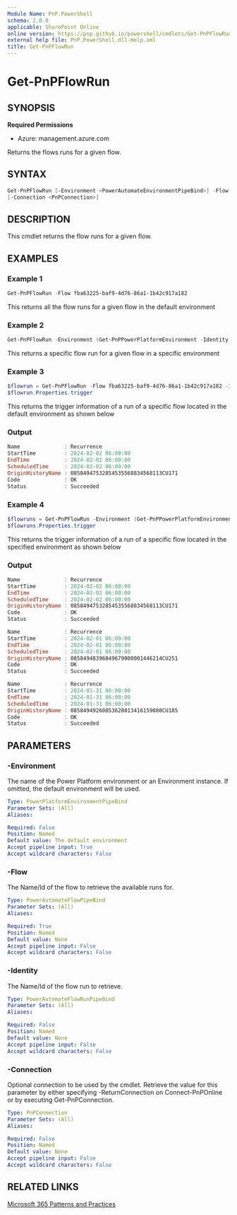 ```yaml
---
Module Name: PnP.PowerShell
schema: 2.0.0
applicable: SharePoint Online
online version: https://pnp.github.io/powershell/cmdlets/Get-PnPFlowRun.html
external help file: PnP.PowerShell.dll-Help.xml
title: Get-PnPFlowRun
---
```

  
# Get-PnPFlowRun

## SYNOPSIS

**Required Permissions**

* Azure: management.azure.com

Returns the flows runs for a given flow.

## SYNTAX

```powershell
Get-PnPFlowRun [-Environment <PowerAutomateEnvironmentPipeBind>] -Flow <PowerAutomateFlowPipeBind> [-Identity <PowerAutomateFlowRunPipeBind>]
[-Connection <PnPConnection>] 
```

## DESCRIPTION
This cmdlet returns the flow runs for a given flow.

## EXAMPLES

### Example 1
```powershell
Get-PnPFlowRun -Flow fba63225-baf9-4d76-86a1-1b42c917a182
```
This returns all the flow runs for a given flow in the default environment

### Example 2
```powershell
Get-PnPFlowRun -Environment (Get-PnPPowerPlatformEnvironment -Identity "myenvironment") -Flow fba63225-baf9-4d76-86a1-1b42c917a182 -Identity 08585531682024670884771461819CU230
```
This returns a specific flow run for a given flow in a specific environment


### Example 3
```powershell
$flowrun = Get-PnPFlowRun -Flow fba63225-baf9-4d76-86a1-1b42c917a182 -Identity 08585531682024670884771461819CU230
$flowrun.Properties.trigger
```
This returns the trigger information of a run of a specific flow located in the default environment as shown below

### Output
```powershell
Name              : Recurrence
StartTime         : 2024-02-02 06:00:00
EndTime           : 2024-02-02 06:00:00
ScheduledTime     : 2024-02-02 06:00:00
OriginHistoryName : 08584947532854535568834568113CU171
Code              : OK
Status            : Succeeded
```

### Example 4
```powershell
$flowruns = Get-PnPFlowRun -Environment (Get-PnPPowerPlatformEnvironment -Identity "myenvironment") -Flow fba63225-baf9-4d76-86a1-1b42c917a182
$flowruns.Properties.trigger
```
This returns the trigger information of a run of a specific flow located in the specified environment as shown below

### Output
```powershell
Name              : Recurrence
StartTime         : 2024-02-02 06:00:00
EndTime           : 2024-02-02 06:00:00
ScheduledTime     : 2024-02-02 06:00:00
OriginHistoryName : 08584947532854535568834568113CU171
Code              : OK
Status            : Succeeded

Name              : Recurrence
StartTime         : 2024-02-01 06:00:00
EndTime           : 2024-02-01 06:00:00
ScheduledTime     : 2024-02-01 06:00:00
OriginHistoryName : 08584948396849679000001446214CU251
Code              : OK
Status            : Succeeded

Name              : Recurrence
StartTime         : 2024-01-31 06:00:00
EndTime           : 2024-01-31 06:00:00
ScheduledTime     : 2024-01-31 06:00:00
OriginHistoryName : 08584949260853628013416159080CU185
Code              : OK
Status            : Succeeded
```

## PARAMETERS

### -Environment
The name of the Power Platform environment or an Environment instance. If omitted, the default environment will be used.

```yaml
Type: PowerPlatformEnvironmentPipeBind
Parameter Sets: (All)
Aliases:

Required: False
Position: Named
Default value: The default environment
Accept pipeline input: True
Accept wildcard characters: False
```

### -Flow
The Name/Id of the flow to retrieve the available runs for.

```yaml
Type: PowerAutomateFlowPipeBind
Parameter Sets: (All)
Aliases:

Required: True
Position: Named
Default value: None
Accept pipeline input: False
Accept wildcard characters: False
```

### -Identity
The Name/Id of the flow run to retrieve.

```yaml
Type: PowerAutomateFlowRunPipeBind
Parameter Sets: (All)
Aliases:

Required: False
Position: Named
Default value: None
Accept pipeline input: False
Accept wildcard characters: False
```

### -Connection
Optional connection to be used by the cmdlet.
Retrieve the value for this parameter by either specifying -ReturnConnection on Connect-PnPOnline or by executing Get-PnPConnection.

```yaml
Type: PnPConnection
Parameter Sets: (All)
Aliases:

Required: False
Position: Named
Default value: None
Accept pipeline input: False
Accept wildcard characters: False
```

## RELATED LINKS

[Microsoft 365 Patterns and Practices](https://aka.ms/m365pnp)
